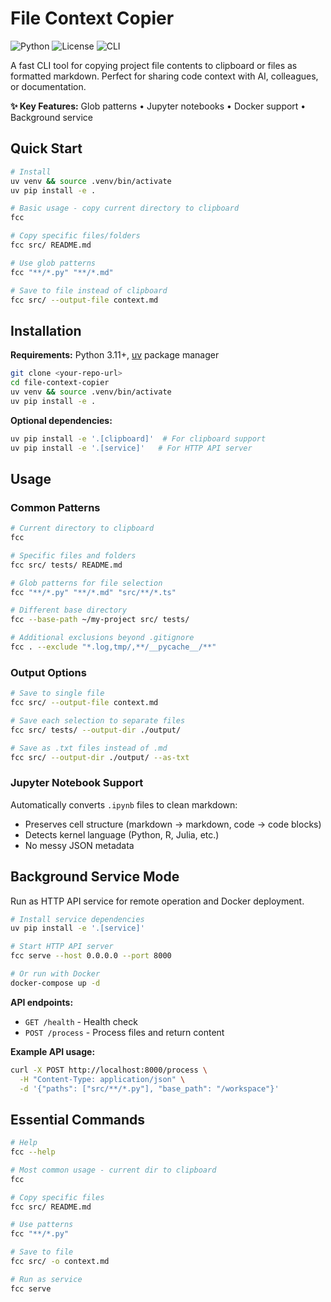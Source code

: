 # File Context Copier

![Python](https://img.shields.io/badge/python-3.11+-blue.svg)
![License](https://img.shields.io/badge/license-MIT-green.svg)
![CLI](https://img.shields.io/badge/interface-CLI-orange.svg)

A fast CLI tool for copying project file contents to clipboard or files as formatted markdown. Perfect for sharing code context with AI, colleagues, or documentation.

**✨ Key Features:** Glob patterns • Jupyter notebooks • Docker support • Background service

## Quick Start

```bash
# Install
uv venv && source .venv/bin/activate
uv pip install -e .

# Basic usage - copy current directory to clipboard  
fcc

# Copy specific files/folders
fcc src/ README.md

# Use glob patterns
fcc "**/*.py" "**/*.md"

# Save to file instead of clipboard
fcc src/ --output-file context.md
```

## Installation

**Requirements:** Python 3.11+, [uv](https://docs.astral.sh/uv/) package manager

```bash
git clone <your-repo-url>
cd file-context-copier
uv venv && source .venv/bin/activate
uv pip install -e .
```

**Optional dependencies:**
```bash
uv pip install -e '.[clipboard]'  # For clipboard support
uv pip install -e '.[service]'   # For HTTP API server
```

## Usage

### Common Patterns

```bash
# Current directory to clipboard
fcc

# Specific files and folders  
fcc src/ tests/ README.md

# Glob patterns for file selection
fcc "**/*.py" "**/*.md" "src/**/*.ts"

# Different base directory
fcc --base-path ~/my-project src/ tests/

# Additional exclusions beyond .gitignore
fcc . --exclude "*.log,tmp/,**/__pycache__/**"
```

### Output Options

```bash
# Save to single file
fcc src/ --output-file context.md

# Save each selection to separate files
fcc src/ tests/ --output-dir ./output/

# Save as .txt files instead of .md
fcc src/ --output-dir ./output/ --as-txt
```

### Jupyter Notebook Support

Automatically converts `.ipynb` files to clean markdown:
- Preserves cell structure (markdown → markdown, code → code blocks)  
- Detects kernel language (Python, R, Julia, etc.)
- No messy JSON metadata

## Background Service Mode

Run as HTTP API service for remote operation and Docker deployment.

```bash
# Install service dependencies
uv pip install -e '.[service]'

# Start HTTP API server
fcc serve --host 0.0.0.0 --port 8000

# Or run with Docker
docker-compose up -d
```

**API endpoints:**
- `GET /health` - Health check
- `POST /process` - Process files and return content

**Example API usage:**
```bash
curl -X POST http://localhost:8000/process \
  -H "Content-Type: application/json" \
  -d '{"paths": ["src/**/*.py"], "base_path": "/workspace"}'
```

## Essential Commands

```bash
# Help
fcc --help

# Most common usage - current dir to clipboard
fcc  

# Copy specific files
fcc src/ README.md

# Use patterns  
fcc "**/*.py"

# Save to file
fcc src/ -o context.md

# Run as service
fcc serve
```
